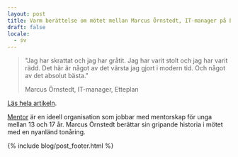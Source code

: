 ```yaml
---
layout: post
title: Varm berättelse om mötet mellan Marcus Örnstedt, IT-manager på Etteplan, och en nyanländ tonåring
draft: false
locale:
  - sv
---
```


> "Jag har skrattat och jag har gråtit. Jag har varit stolt och jag har varit rädd. Det här är något av det värsta jag gjort i modern tid. Och något av det absolut bästa."
>
> Marcus Örnstedt, IT-manager, Etteplan

[Läs hela artikeln](http://marcusornstedt.com/2017/03/22/ah-nej-en-ensamkommande-flyktingpojke/).

[Mentor](http://mentor.se/) är en ideell organisation som jobbar med mentorskap för unga mellan 13 och 17 år. Marcus Örnstedt berättar sin gripande historia i mötet med en nyanländ tonåring.


{% include blog/post_footer.html %}
